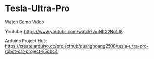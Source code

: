 # Tesla-Ultra-Pro

Watch Demo Video

Youtube: https://www.youtube.com/watch?v=iNItX2No1J8 

Arduino Project Hub: https://create.arduino.cc/projecthub/quanghoang2508/tesla-ultra-pro-robot-car-project-85dbc4 
